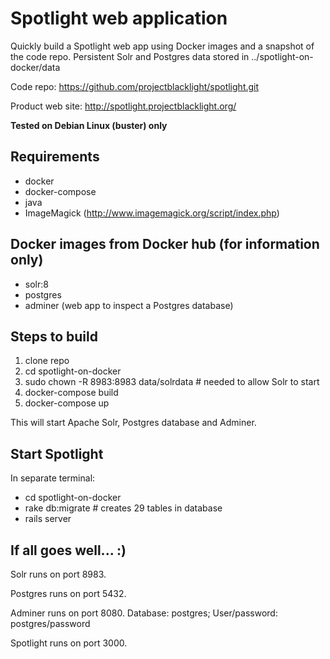 # Spotlight web application

Quickly build a Spotlight web app using Docker images and a snapshot of the code repo.  Persistent Solr and Postgres data stored in ../spotlight-on-docker/data

Code repo: https://github.com/projectblacklight/spotlight.git

Product web site: http://spotlight.projectblacklight.org/

**Tested on Debian Linux (buster) only**

## Requirements
- docker 
- docker-compose 
- java
- ImageMagick (http://www.imagemagick.org/script/index.php)

## Docker images from Docker hub (for information only)
- solr:8
- postgres
- adminer (web app to inspect a Postgres database)

## Steps to build
1. clone repo
2. cd spotlight-on-docker
3. sudo chown -R 8983:8983 data/solrdata # needed to allow Solr to start
4. docker-compose build
5. docker-compose up

This will start Apache Solr, Postgres database and Adminer.

## Start Spotlight 
In separate terminal:
- cd spotlight-on-docker
- rake db:migrate  # creates 29 tables in database
- rails server

## If all goes well...  :)

Solr runs on port 8983.

Postgres runs on port 5432.

Adminer runs on port 8080.  Database: postgres; User/password: postgres/password

Spotlight runs on port 3000.
